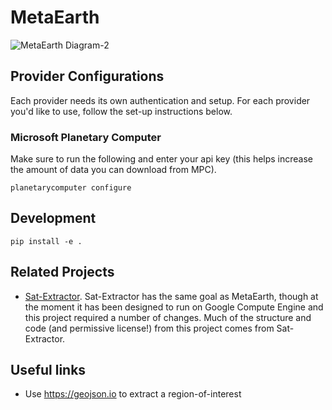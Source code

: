 # MetaEarth

![MetaEarth Diagram-2](https://user-images.githubusercontent.com/1455579/174143989-b04c6a22-8064-4850-897b-fe50ae7243e4.png)


## Provider Configurations

Each provider needs its own authentication and setup. For each provider you'd like to use, follow the set-up instructions below.

### Microsoft Planetary Computer

Make sure to run the following and enter your api key (this helps increase the amount of data you can download from MPC).
```
planetarycomputer configure 
```



## Development
```
pip install -e .
```

## Related Projects

* [Sat-Extractor](https://github.com/FrontierDevelopmentLab/sat-extractor#authentication). Sat-Extractor has the same goal as MetaEarth, though at the moment it has been designed to run on Google Compute Engine and this project required a number of changes. Much of the structure and code (and permissive license!) from this project comes from Sat-Extractor.

## Useful links

* Use https://geojson.io to extract a region-of-interest    



